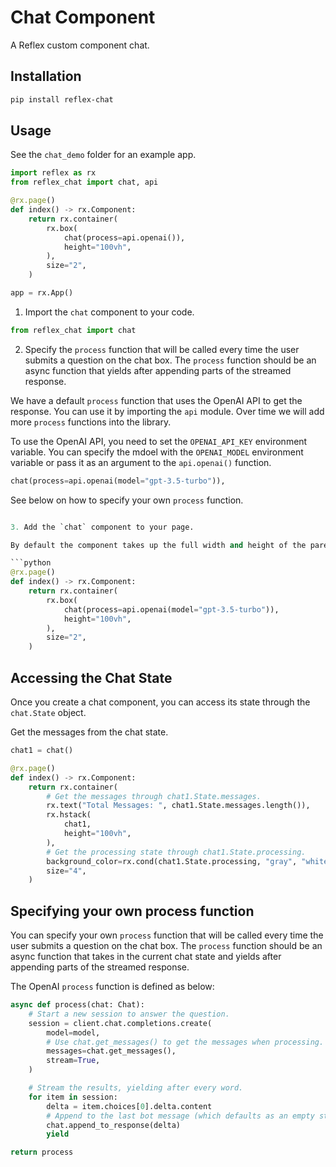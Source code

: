 # Chat Component

A Reflex custom component chat.

## Installation

```bash
pip install reflex-chat
```

## Usage

See the `chat_demo` folder for an example app.

```python
import reflex as rx
from reflex_chat import chat, api

@rx.page()
def index() -> rx.Component:
    return rx.container(
        rx.box(
            chat(process=api.openai()),
            height="100vh",
        ),
        size="2",
    )

app = rx.App()
```

1. Import the `chat` component to your code.

```python
from reflex_chat import chat
```

2. Specify the `process` function that will be called every time the user submits a question on the chat box. The `process` function should be an async function that yields after appending parts of the streamed response.

We have a default `process` function that uses the OpenAI API to get the response. You can use it by importing the `api` module. Over time we will add more `process` functions into the library.

To use the OpenAI API, you need to set the `OPENAI_API_KEY` environment variable. You can specify the mdoel with the `OPENAI_MODEL` environment variable or pass it as an argument to the `api.openai()` function.

```python
chat(process=api.openai(model="gpt-3.5-turbo")),
```

See below on how to specify your own `process` function.

```python

3. Add the `chat` component to your page.

By default the component takes up the full width and height of the parent container. You can specify the width and height of the component by passing the `width` and `height` arguments to the `chat` component.

```python
@rx.page()
def index() -> rx.Component:
    return rx.container(
        rx.box(
            chat(process=api.openai(model="gpt-3.5-turbo")),
            height="100vh",
        ),
        size="2",
    )
```

## Accessing the Chat State

Once you create a chat component, you can access its state through the `chat.State` object.

Get the messages from the chat state.

```python
chat1 = chat()

@rx.page()
def index() -> rx.Component:
    return rx.container(
        # Get the messages through chat1.State.messages.
        rx.text("Total Messages: ", chat1.State.messages.length()),
        rx.hstack(
            chat1,
            height="100vh",
        ),
        # Get the processing state through chat1.State.processing.
        background_color=rx.cond(chat1.State.processing, "gray", "white"),
        size="4",
    )
```

## Specifying your own process function

You can specify your own `process` function that will be called every time the user submits a question on the chat box. The `process` function should be an async function that takes in the current chat state and yields after appending parts of the streamed response.

The OpenAI `process` function is defined as below:

```python
async def process(chat: Chat):
    # Start a new session to answer the question.
    session = client.chat.completions.create(
        model=model,
        # Use chat.get_messages() to get the messages when processing.
        messages=chat.get_messages(),
        stream=True,
    )

    # Stream the results, yielding after every word.
    for item in session:
        delta = item.choices[0].delta.content
        # Append to the last bot message (which defaults as an empty string).
        chat.append_to_response(delta)
        yield

return process
```
